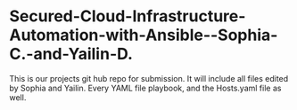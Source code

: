 # Secured-Cloud-Infrastructure-Automation-with-Ansible--Sophia-C.-and-Yailin-D.
This is our projects git hub repo for submission. 
It will include all files edited by Sophia and Yailin. Every YAML file playbook, and the Hosts.yaml file as well. 
